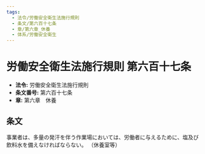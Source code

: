 ```yaml
---
tags:
  - 法令/労働安全衛生法施行規則
  - 条文/第六百十七条
  - 章/第六章_休養
  - 体系/労働安全衛生
---
```

# 労働安全衛生法施行規則 第六百十七条

- **法令:** 労働安全衛生法施行規則
- **条文番号:** 第六百十七条
- **章:** 第六章　休養

## 条文
事業者は、多量の発汗を伴う作業場においては、労働者に与えるために、塩及び飲料水を備えなければならない。
（休養室等）

